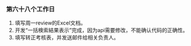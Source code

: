 ### 第六十八个工作日
1. 填写周一review的Excel文档。
2. 开发“一括検索結果表示”完成，因为api需要修改，不能确认代码的正确性。
3. 填写转正考核表，并发送邮件给相关负责人。
<!-- 十点半 -->
